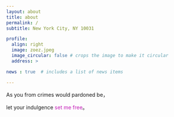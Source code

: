 ```yaml
---
layout: about
title: about
permalink: /
subtitle: New York City, NY 10031

profile:
  align: right
  image: zoez.jpeg
  image_circular: false # crops the image to make it circular
  address: >

news : true  # includes a list of news items

---
```


As you from crimes would pardoned be，

let your indulgence <span style="color:#c420b8;">set me free</span>。
